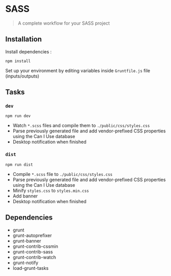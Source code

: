 # SASS
> A complete workflow for your SASS project

## Installation

Install dependencies :

```
npm install
```

Set up your environment by editing variables inside `Gruntfile.js` file  (inputs/outputs)

## Tasks

### `dev`
```
npm run dev
```
- Watch `*.scss` files and compile them to `./public/css/styles.css`
- Parse previously generated file and add vendor-prefixed CSS properties using the Can I Use database
- Desktop notification when finished

### `dist`
```
npm run dist
```
- Compile `*.scss` file to `./public/css/styles.css`
- Parse previously generated file and add vendor-prefixed CSS properties using the Can I Use database
- Minify `styles.css` to `styles.min.css`
- Add banner 
- Desktop notification when finished

## Dependencies

- grunt
- grunt-autoprefixer
- grunt-banner
- grunt-contrib-cssmin
- grunt-contrib-sass
- grunt-contrib-watch
- grunt-notify
- load-grunt-tasks
